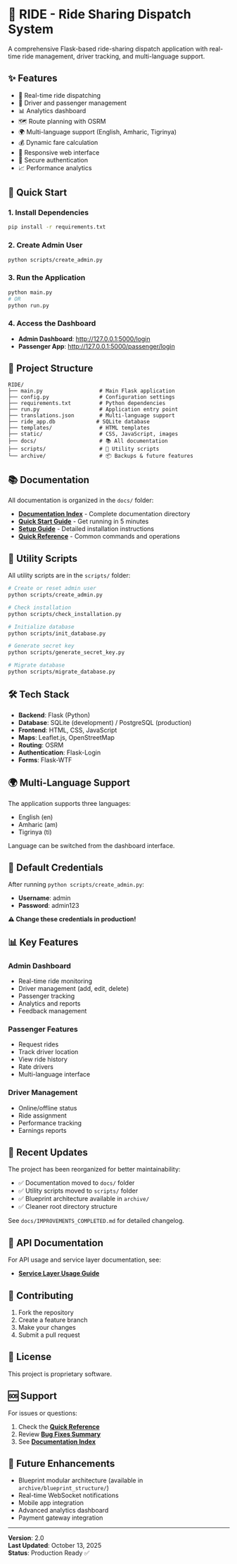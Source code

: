 # 🚖 RIDE - Ride Sharing Dispatch System

A comprehensive Flask-based ride-sharing dispatch application with real-time ride management, driver tracking, and multi-language support.

## ✨ Features

- 🚗 Real-time ride dispatching
- 👥 Driver and passenger management
- 📊 Analytics dashboard
- 🗺️ Route planning with OSRM
- 🌍 Multi-language support (English, Amharic, Tigrinya)
- 💰 Dynamic fare calculation
- 📱 Responsive web interface
- 🔐 Secure authentication
- 📈 Performance analytics

## 🚀 Quick Start

### 1. Install Dependencies
```bash
pip install -r requirements.txt
```

### 2. Create Admin User
```bash
python scripts/create_admin.py
```

### 3. Run the Application
```bash
python main.py
# OR
python run.py
```

### 4. Access the Dashboard
- **Admin Dashboard**: http://127.0.0.1:5000/login
- **Passenger App**: http://127.0.0.1:5000/passenger/login

## 📂 Project Structure

```
RIDE/
├── main.py                  # Main Flask application
├── config.py                # Configuration settings
├── requirements.txt         # Python dependencies
├── run.py                   # Application entry point
├── translations.json        # Multi-language support
├── ride_app.db             # SQLite database
├── templates/               # HTML templates
├── static/                  # CSS, JavaScript, images
├── docs/                    # 📚 All documentation
├── scripts/                 # 🔧 Utility scripts
└── archive/                 # 📦 Backups & future features
```

## 📚 Documentation

All documentation is organized in the `docs/` folder:

- **[Documentation Index](docs/INDEX.md)** - Complete documentation directory
- **[Quick Start Guide](docs/QUICK_START.md)** - Get running in 5 minutes
- **[Setup Guide](docs/SETUP_GUIDE.md)** - Detailed installation instructions
- **[Quick Reference](docs/QUICK_REFERENCE.md)** - Common commands and operations

## 🔧 Utility Scripts

All utility scripts are in the `scripts/` folder:

```bash
# Create or reset admin user
python scripts/create_admin.py

# Check installation
python scripts/check_installation.py

# Initialize database
python scripts/init_database.py

# Generate secret key
python scripts/generate_secret_key.py

# Migrate database
python scripts/migrate_database.py
```

## 🛠️ Tech Stack

- **Backend**: Flask (Python)
- **Database**: SQLite (development) / PostgreSQL (production)
- **Frontend**: HTML, CSS, JavaScript
- **Maps**: Leaflet.js, OpenStreetMap
- **Routing**: OSRM
- **Authentication**: Flask-Login
- **Forms**: Flask-WTF

## 🌍 Multi-Language Support

The application supports three languages:
- English (en)
- Amharic (am)
- Tigrinya (ti)

Language can be switched from the dashboard interface.

## 🔐 Default Credentials

After running `python scripts/create_admin.py`:
- **Username**: admin
- **Password**: admin123

**⚠️ Change these credentials in production!**

## 📊 Key Features

### Admin Dashboard
- Real-time ride monitoring
- Driver management (add, edit, delete)
- Passenger tracking
- Analytics and reports
- Feedback management

### Passenger Features
- Request rides
- Track driver location
- View ride history
- Rate drivers
- Multi-language interface

### Driver Management
- Online/offline status
- Ride assignment
- Performance tracking
- Earnings reports

## 🔄 Recent Updates

The project has been reorganized for better maintainability:
- ✅ Documentation moved to `docs/` folder
- ✅ Utility scripts moved to `scripts/` folder
- ✅ Blueprint architecture available in `archive/`
- ✅ Cleaner root directory structure

See `docs/IMPROVEMENTS_COMPLETED.md` for detailed changelog.

## 📖 API Documentation

For API usage and service layer documentation, see:
- **[Service Layer Usage Guide](docs/SERVICE_LAYER_USAGE_GUIDE.md)**

## 🤝 Contributing

1. Fork the repository
2. Create a feature branch
3. Make your changes
4. Submit a pull request

## 📝 License

This project is proprietary software.

## 🆘 Support

For issues or questions:
1. Check the **[Quick Reference](docs/QUICK_REFERENCE.md)**
2. Review **[Bug Fixes Summary](docs/BUG_FIXES_SUMMARY.md)**
3. See **[Documentation Index](docs/INDEX.md)**

## 🔮 Future Enhancements

- Blueprint modular architecture (available in `archive/blueprint_structure/`)
- Real-time WebSocket notifications
- Mobile app integration
- Advanced analytics dashboard
- Payment gateway integration

---

**Version**: 2.0  
**Last Updated**: October 13, 2025  
**Status**: Production Ready ✅
